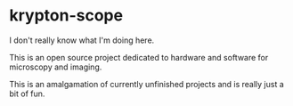 # krypton-scope

I don't really know what I'm doing here.

This is an open source project dedicated to hardware and software for microscopy and imaging.

This is an amalgamation of currently unfinished projects and is really just a bit of fun.
